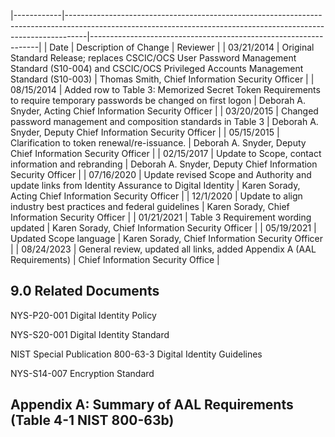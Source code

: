 |------------|-----------------------------------------------------------------------------------------------------------------------------------------------------------------|-----------------------------------------------------------------|
| Date       | Description of Change                                                                                                                                           | Reviewer                                                        |
| 03/21/2014 | Original Standard Release; replaces  CSCIC/OCS User Password Management  Standard (S10-004)  and  CSCIC/OCS  Privileged Accounts Management Standard  (S10-003) | Thomas Smith,  Chief Information  Security Officer              |
| 08/15/2014 | Added row to Table 3: Memorized Secret  Token Requirements to require temporary  passwords be changed on first logon                                            | Deborah A.  Snyder, Acting  Chief Information  Security Officer |
| 03/20/2015 | Changed password management  and composition standards in Table 3                                                                                               | Deborah A.  Snyder, Deputy  Chief Information  Security Officer |
| 05/15/2015 | Clarification to token renewal/re-issuance.                                                                                                                     | Deborah A.  Snyder, Deputy  Chief Information  Security Officer |
| 02/15/2017 | Update to Scope, contact information and  rebranding                                                                                                            | Deborah A.  Snyder, Deputy  Chief Information  Security Officer |
| 07/16/2020 | Update revised Scope and Authority and  update links from Identity Assurance to Digital  Identity                                                               | Karen Sorady,  Acting Chief  Information  Security Officer      |
| 12/1/2020  | Update to align industry best practices and  federal guidelines                                                                                                 | Karen Sorady,  Chief Information  Security Officer              |
| 01/21/2021 | Table 3 Requirement wording updated                                                                                                                             | Karen Sorady,  Chief Information  Security Officer              |
| 05/19/2021 | Updated Scope language                                                                                                                                          | Karen Sorady,  Chief Information  Security Officer              |
| 08/24/2023 | General review, updated all links, added  Appendix A (AAL Requirements)                                                                                         | Chief Information  Security Office                              |

## **9.0 Related Documents**

NYS-P20-001 Digital Identity Policy

NYS-S20-001 Digital Identity Standard

NIST Special Publication 800-63-3 Digital Identity Guidelines

NYS-S14-007 Encryption Standard

## **Appendix A: Summary of AAL Requirements (Table 4-1 NIST 800-63b)**